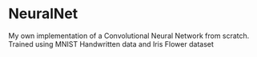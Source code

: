 # NeuralNet
My own implementation of a Convolutional Neural Network from scratch. Trained using MNIST Handwritten data and Iris Flower dataset
